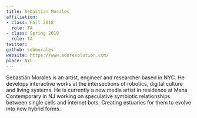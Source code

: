 ```yaml
---
title: Sebastian Morales
affiliation:
- class: Fall 2018
  role: TA
- class: Spring 2019
  role: TA
twitter:  
github: sebmorales
website: https://www.adorevolution.com/
place: NYC
---
```

Sebastián Morales is an artist, engineer and researcher based in NYC. He develops interactive works at the intersections of robotics, digital culture and living systems. He is currently a new media artist in residence at Mana Contemporary in NJ working on speculative symbiotic relationships between single cells and internet bots. Creating estuaries for them to evolve into new hybrid forms.
